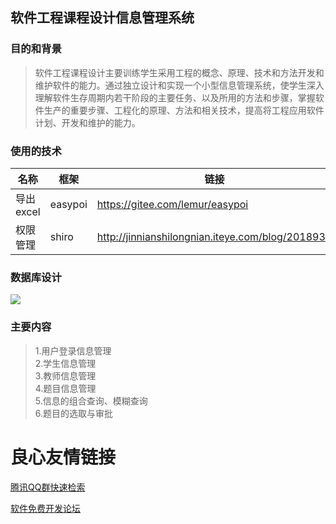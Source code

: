 ## 软件工程课程设计信息管理系统 ##

### 目的和背景 ###
>软件工程课程设计主要训练学生采用工程的概念、原理、技术和方法开发和维护软件的能力。通过独立设计和实现一个小型信息管理系统，使学生深入理解软件生存周期内若干阶段的主要任务、以及所用的方法和步骤，掌握软件生产的重要步骤、工程化的原理、方法和相关技术，提高将工程应用软件计划、开发和维护的能力。

### 使用的技术 ###
名称 | 框架 | 链接
----|------|----
导出excel | easypoi| https://gitee.com/lemur/easypoi
权限管理 | shiro | http://jinnianshilongnian.iteye.com/blog/2018936

### 数据库设计 ###
![](https://i.imgur.com/8e34yxt.png)

### 主要内容 ###
> 1.用户登录信息管理  
> 2.学生信息管理  
> 3.教师信息管理  
> 4.题目信息管理  
> 5.信息的组合查询、模糊查询  
> 6.题目的选取与审批  


 # 良心友情链接

[腾讯QQ群快速检索](http://u.720life.cn/s/8cf73f7c)

[软件免费开发论坛](http://u.720life.cn/s/bbb01dc0)